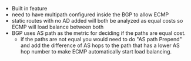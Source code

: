 - Built in feature
- need to have multipath configured inside the BGP to allow ECMP
- static routes with no AD added will both be analyzed as equal costs so ECMP will load balance between both
- BGP uses AS path as the metric for deciding if the paths are equal cost. 
	- if the paths are not equal you would need to do "AS path Prepend" and add the difference of AS hops to the path that has a lower AS hop number to make ECMP automatically start load balancing.